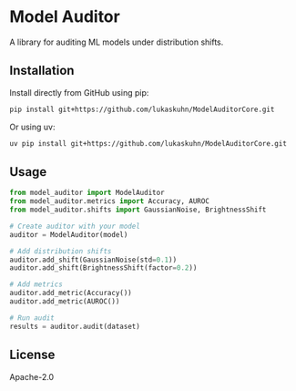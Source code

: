# Model Auditor

A library for auditing ML models under distribution shifts.

## Installation

Install directly from GitHub using pip:

```bash
pip install git+https://github.com/lukaskuhn/ModelAuditorCore.git
```

Or using uv:

```bash
uv pip install git+https://github.com/lukaskuhn/ModelAuditorCore.git
```

## Usage

```python
from model_auditor import ModelAuditor
from model_auditor.metrics import Accuracy, AUROC
from model_auditor.shifts import GaussianNoise, BrightnessShift

# Create auditor with your model
auditor = ModelAuditor(model)

# Add distribution shifts
auditor.add_shift(GaussianNoise(std=0.1))
auditor.add_shift(BrightnessShift(factor=0.2))

# Add metrics
auditor.add_metric(Accuracy())
auditor.add_metric(AUROC())

# Run audit
results = auditor.audit(dataset)
```

## License

Apache-2.0